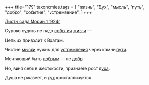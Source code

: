 +++
title="179"
taxonomies.tags = [
 "жизнь",
 "Дух",
 "мысль",
 "путь",
 "добро",
 "событие",
 "устремление",
]
+++

[Листы сада Мории 1 1924г](/agni/1924)

Сурово судить не надо [события](/tags/событие) [жизни](/tags/жизнь) —    

Цепь их приводит к Вратам.   

Чистые [мысли](/tags/мысль) нужны для [устремления](/tags/устремление) через камни [пути](/tags/путь).   

Мечтающий быть [добрым](/tags/добро) — не [добр](/tags/добро),   

Но, виня себя в жестокости, признаёте рост [духа](/tags/Дух).   

Душа не ржавеет, и [дух](/tags/Дух) кристаллизуется.   


